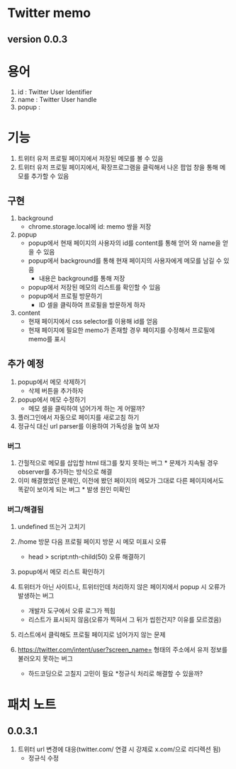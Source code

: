 # Twitter memo
## version 0.0.3
# 용어
1.  id : Twitter User Identifier
1.  name : Twitter User handle
1.  popup : 
#  기능
1.  트위터 유저 프로필 페이지에서 저장된 메모를 볼 수 있음
2.  트위터 유저 프로필 페이지에서, 확장프로그램을 클릭해서 나온 팝업 창을 통해 메모를 추가할 수 있음

## 구현
1.  background
    *   chrome.storage.local에 id: memo 쌍을 저장
1.  popup
    *   popup에서 현재 페이지의 사용자의 id를 content를 통해 얻어 와 name을 얻을 수 있음
    *   popup에서 background를 통해 현재 페이지의 사용자에게 메모를 남길 수 있음
        *   내용은 background를 통해 저장
    *   popup에서 저장된 메모의 리스트를 확인할 수 있음
    *   popup에서 프로필 방문하기
        *   ID 셀을 클릭하여 프로필을 방문하게 하자
1.  content
    *   현재 페이지에서 css selector를 이용해 id를 얻음
    *   현재 페이지에 필요한 memo가 존재할 경우 페이지를 수정해서 프로필에 memo를 표시


##    추가 예정
1.  popup에서 메모 삭제하기 
    *   삭제 버튼을 추가하자
1.  popup에서 메모 수정하기 
    *   메모 셀을 클릭하여 넘어가게 하는 게 어떨까?
1.  플러그인에서 자동으로 페이지를 새로고침 하기
2.  정규식 대신 url parser를 이용하여 가독성을 높여 보자


###     버그
1.   간헐적으로 메모를 삽입할 html 태그를 찾지 못하는 버그
    *   문제가 지속될 경우 observer를 추가하는 방식으로 해결
1.   이미 해결했었던 문제인, 이전에 봤던 페이지의 메모가 그대로 다른 페이지에서도 똑같이 보이게 되는 버그
    *   발생 원인 미확인


###     버그/해결됨
1.  undefined 뜨는거 고치기 
1.  /home 방문 다음 프로필 페이지 방문 시 메모 미표시 오류
    *   head > script:nth-child(50) 오류 해결하기 
1.  popup에서 메모 리스트 확인하기
1.  트위터가 아닌 사이트나, 트위터인데 처리하지 않은 페이지에서 popup 시 오류가 발생하는 버그
    *   개발자 도구에서 오류 로그가 찍힘
    *   리스트가 표시되지 않음(오류가 찍혀서 그 뒤가 씹힌건지? 이유를 모르겠음)

1.  리스트에서 클릭해도 프로필 페이지로 넘어가지 않는 문제
1.  https://twitter.com/intent/user?screen_name= 형태의 주소에서 유저 정보를 불러오지 못하는 버그
    *   하드코딩으로 고칠지 고민이 필요
        *정규식 처리로 해결할 수 있을까?

#   패치 노트

##  0.0.3.1

1.  트위터 url 변경에 대응(twitter.com/ 연결 시 강제로 x.com/으로 리디렉션 됨)
    *   정규식 수정
